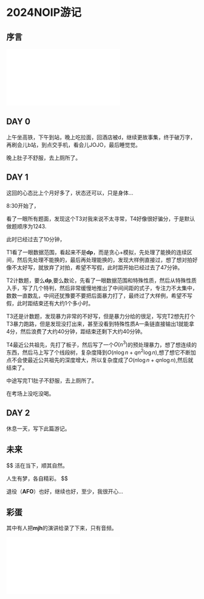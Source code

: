 # 2024NOIP游记

## 序言

<iframe src="//player.bilibili.com/player.html?bvid=BV1ty411B7pb" scrolling="no" border="0" frameborder="no" framespacing="0" allowfullscreen="true"></iframe>

## DAY 0

上午坐高铁，下午到站，晚上吃拉面，回酒店被d，继续更故事集，终于破万字，再刷会儿b站，到点交手机，看会儿JOJO，最后睡觉觉。

晚上肚子不舒服，去上厕所了。

## DAY 1

这回的心态比上个月好多了，状态还可以，只是身体…

8:30开始了，

看了一眼所有题面，发现这个T3对我来说不太寻常，T4好像很好骗分，于是默认做题顺序为1243.

此时已经过去了10分钟，

T1看了一眼数据范围，看起来不是**dp**，而是贪心+模拟，先处理了能换的连续区间，然后先处理不能换的，最后再处理能换的，发现大样例直接过，想了想对拍好像不太好写，就放弃了对拍，希望不写假，此时距开始已经过去了47分钟。

T2计数题，要么**dp**,要么数论，先看了一眼数据范围和特殊性质，然后从特殊性质入手，写了几个特判，然后非常缓慢地推出了中间间距的式子，专注力不太集中，数数一直数乱，中间还犹豫要不要把后面暴力打了，最终过了大样例，希望不写假，此时距结束还有大约1个多小时。

T3还是计数题，发现暴力非常的不好写，但是暴力分给的很足，写完T2想先打个T3暴力跑路，但是发现没打出来，甚至没看到特殊性质A一条链直接输出1就能拿4分，然后浪费了大约40分钟，距结束还剩下大约40分钟。

T4最近公共祖先，先打了板子，然后写了一个$O(n^3)$的预处理暴力，想了想连续的东西，然后马上写了个线段树，复杂度降到$O(n\log n+qn^2\log n)$,想了想它不断加点不会使最近公共祖先的深度增大，所以复杂度成了$O(n\log n+qn \log n)$,然后就结束了。

中途写完T1肚子不舒服，去上厕所了。

在考场上没吃没喝。

## DAY 2

休息一天，写下此篇游记。

## 未来

$$
活在当下，顺其自然。

人生有梦，各自精彩。
$$

退役（**AFO**）也好，继续也好，至少，我很开心…

## 彩蛋

其中有人把**mjh**的演讲给录了下来，只有音频。

<iframe src="//player.bilibili.com/player.html?bvid=BV1Kj411g7Lu" scrolling="no" border="0" frameborder="no" framespacing="0" allowfullscreen="true"></iframe>
